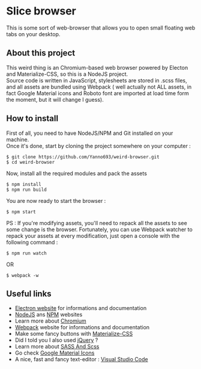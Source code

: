 # Slice browser

This is some sort of web-browser that allows you to open small floating web tabs on your desktop.

## About this project

This weird thing is an Chromium-based web browser powered by Electon and Materialize-CSS, so this is a NodeJS project.  
Source code is written in JavaScript, stylesheets are stored in .scss files, and all assets are bundled using Webpack ( well actually not ALL assets, in fact Google Material icons and Roboto font are imported at load time form the moment, but it will change I guess).

## How to install

First of all, you need to have NodeJS/NPM and Git installed on your machine.  
Once it's done, start by cloning the project somewhere on your computer :

```
$ git clone https://github.com/Yanno693/weird-browser.git
$ cd weird-browser
```

Now, install all the required modules and pack the assets

```
$ npm install
$ npm run build
```

You are now ready to start the browser :

```
$ npm start
```

PS : If you're modifying assets, you'll need to repack all the assets to see some change is the browser. Fortunately, you can use Webpack watcher to repack your assets at every modification, just open a console with the following command :

```
$ npm run watch
```
OR
```
$ webpack -w
```

## Useful links

- [Electron website](https://electronjs.org/) for informations and documentation
- [NodeJS](https://nodejs.org) ans [NPM](https://www.npmjs.com/) websites
- Learn more about [Chromium](https://www.chromium.org/)
- [Webpack](https://webpack.js.org/) website for informations and documentation
- Make some fancy buttons with [Materialize-CSS](https://materializecss.com/)
- Did I told you I also used [jQuery](https://jquery.com/) ?
- Learn more about [SASS And Scss](https://sass-lang.com/)
- Go check [Google Material Icons](https://material.io/tools/icons)
- A nice, fast and fancy text-editor : [Visual Studio Code](https://code.visualstudio.com/)
